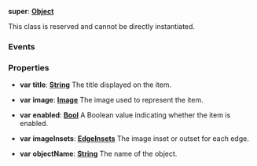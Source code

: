 **super**: **[Object](Object.md)**

This class is reserved and cannot be directly instantiated.



### Events



### Properties

* **var** **title**: **[String](../gravity/string.md)**
The title displayed on the item.

* **var** **image**: **[Image](Image.md)**
The image used to represent the item.

* **var** **enabled**: **[Bool](../gravity/bool.md)**
A Boolean value indicating whether the item is enabled.

* **var** **imageInsets**: **[EdgeInsets](EdgeInsets.md)**
The image inset or outset for each edge.

* **var** **objectName**: **[String](../gravity/string.md)**
The name of the object.





